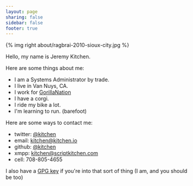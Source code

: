 ```yaml
---
layout: page
sharing: false
sidebar: false
footer: true
---
```


{% img right about/ragbrai-2010-sioux-city.jpg %}

Hello, my name is Jeremy Kitchen.

Here are some things about me: 

* I am a Systems Administrator by trade.
* I live in Van Nuys, CA.
* I work for [GorillaNation][GorillaNation]
* I have a corgi. <!--- I should probably link to him here -->
* I ride my bike a lot.
* I'm learning to run. (barefoot)

Here are some ways to contact me:

* twitter: [@kitchen][twitter]
* email: [kitchen@kitchen.io][mail]
* github: [@kitchen][github]
* xmpp: [kitchen@scriptkitchen.com][jabber]
* cell: 708-805-4655

I also have a [GPG key][gpgkey] if you're into that sort of thing (I am, and you should be too) <!--- I should make up a post about gpg and link to it there -->






[GorillaNation]: http://www.gorillanation.com/ "GorillaNation"
[mail]: mailto:kitchen@kitchen.io "email kitchen@kitchen.io"
[twitter]: https://twitter.com/kitchen "@kitchen on twitter"
[jabber]: xmpp://kitchen@scriptkitchen.com/
[gpgkey]: about/6300CC3D.asc "GPG Key Id: 6300CC3D Jeremy Kitchen"
[github]: https://github.com/kitchen "@kitchen on github"
